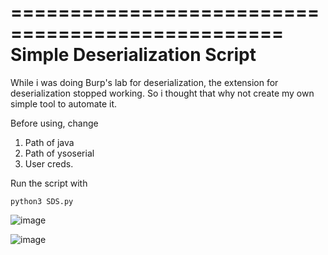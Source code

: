=================================================
**Simple Deserialization Script**
=================================================

While i was doing Burp's lab for deserialization, the extension for deserialization stopped working. So i thought that why not create my own simple tool to automate it.

Before using, change 
1) Path of java
2) Path of ysoserial
3) User creds.

Run the script with

```
python3 SDS.py

```

![image](https://user-images.githubusercontent.com/129755967/233560925-57a8feac-2c21-4a32-928c-cae671d465c2.png)

![image](https://user-images.githubusercontent.com/129755967/233561647-427a4838-f1e8-4f88-9afa-c00365f14d83.png)
